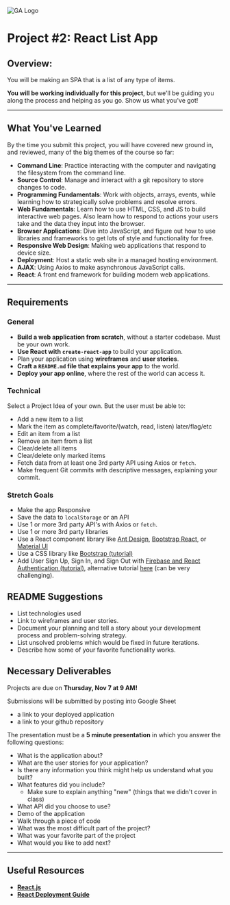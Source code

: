 ![GA Logo](https://ga-dash.s3.amazonaws.com/production/assets/logo-9f88ae6c9c3871690e33280fcf557f33.png)

# Project #2: React List App

## Overview:

You will be making an SPA that is a list of any type of items.

**You will be working individually for this project**, but we'll be guiding you along the process and helping as you go. Show us what you've got!

---

## What You've Learned

By the time you submit this project, you will have covered new ground in, and reviewed, many of the big themes of the course so far:

- **Command Line**: Practice interacting with the computer and navigating the filesystem from the command line.
- **Source Control**: Manage and interact with a git repository to store changes to code.
- **Programming Fundamentals**: Work with objects, arrays, events, while learning how to strategically solve problems and resolve errors.
- **Web Fundamentals**: Learn how to use HTML, CSS, and JS to build interactive web pages. Also learn how to respond to actions your users take and the data they input into the browser.
- **Browser Applications**: Dive into JavaScript, and figure out how to use libraries and frameworks to get lots of style and functionality for free.
- **Responsive Web Design**: Making web applications that respond to device size.
- **Deployment**: Host a static web site in a managed hosting environment.
- **AJAX**: Using Axios to make asynchronous JavaScript calls.
- **React**: A front end framework for building modern web applications.


---

## Requirements

### General

- **Build a web application from scratch**, without a starter codebase.  Must be your own work.
- **Use React with `create-react-app`** to build your application.
- Plan your application using **wireframes** and **user stories**.
- **Craft a `README.md` file that explains your app** to the world.
- **Deploy your app online**, where the rest of the world can access it.

### Technical

Select a Project Idea of your own. But the user must be able to:

- Add a new item to a list
- Mark the item as complete/favorite/(watch, read, listen) later/flag/etc
- Edit an item from a list
- Remove an item from a list
- Clear/delete all items
- Clear/delete only marked items
- Fetch data from at least one 3rd party API using Axios or `fetch`.
- Make frequent Git commits with descriptive messages, explaining your commit.

### Stretch Goals

- Make the app Responsive
- Save the data to `localStorage` or an API
- Use 1 or more 3rd party API's with Axios or `fetch`.
- Use 1 or more 3rd party libraries
- Use a React component library like [Ant Design](https://ant.design/docs/react/introduce), [Bootstrap React](https://react-bootstrap.github.io/), or [Material UI](https://material-ui.com/)
- Use a CSS library like [Bootstrap (tutorial)](https://m.pardel.net/react-and-bootstrap-4-part-1-setup-navigation-d4767e2ed9f0)
- Add User Sign Up, Sign In, and Sign Out with [Firebase and React Authentication (tutorial)](https://medium.com/firebase-developers/how-to-setup-firebase-authentication-with-react-in-5-minutes-maybe-10-bb8bb53e8834), alternative tutorial [here](https://css-tricks.com/firebase-react-part-2-user-authentication/) (can be very challenging).

## README Suggestions

- List technologies used
- Link to wireframes and user stories.
- Document your planning and tell a story about your development process and problem-solving strategy.
- List unsolved problems which would be fixed in future iterations.
- Describe how some of your favorite functionality works.

## Necessary Deliverables

Projects are due on **Thursday, Nov 7 at 9 AM!**

Submissions will be submitted by posting into Google Sheet

- a link to your deployed application 
- a link to your github repository

The presentation must be a **5 minute presentation** in which you answer the following questions:

  - What is the application about?
  - What are the user stories for your application?
  - Is there any information you think might help us understand what you built?
  - What features did you include?
    - Make sure to explain anything "new" (things that we didn't cover in class)
  - What API did you choose to use?
  - Demo of the application
  - Walk through a piece of code
  - What was the most difficult part of the project?
  - What was your favorite part of the project
  - What would you like to add next?

---

## Useful Resources

- **[React.js](https://reactjs.org/)**
- **[React Deployment Guide](https://github.com/gitname/react-gh-pages)**
